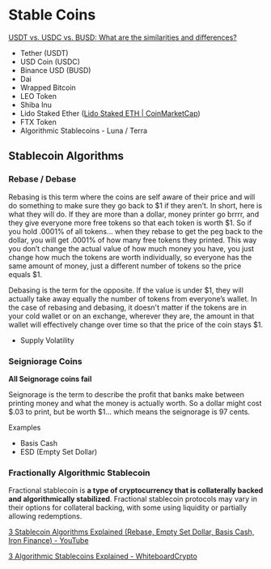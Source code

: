# Stable Coins

[USDT vs. USDC vs. BUSD: What are the similarities and differences?](https://cointelegraph.com/learn/usdt-vs-usdc-vs-busd-what-are-the-similarities-and-differences)

- Tether (USDT)
- USD Coin (USDC)
- Binance USD (BUSD)
- Dai
- Wrapped Bitcoin
- LEO Token
- Shiba Inu
- Lido Staked Ether ([Lido Staked ETH | CoinMarketCap](https://coinmarketcap.com/currencies/steth/))
- FTX Token
- Algorithmic Stablecoins - Luna / Terra

## Stablecoin Algorithms

### Rebase / Debase

Rebasing is this term where the coins are self aware of their price and will do something to make sure they go back to $1 if they aren’t. In short, here is what they will do. If they are more than a dollar, money printer go brrrr, and they give everyone more free tokens so that each token is worth $1. So if you hold .0001% of all tokens… when they rebase to get the peg back to the dollar, you will get .0001% of how many free tokens they printed. This way you don’t change the actual value of how much money you have, you just change how much the tokens are worth individually, so everyone has the same amount of money, just a different number of tokens so the price equals $1.

Debasing is the term for the opposite. If the value is under $1, they will actually take away equally the number of tokens from everyone’s wallet. In the case of rebasing and debasing, it doesn't matter if the tokens are in your cold wallet or on an exchange, wherever they are, the amount in that wallet will effectively change over time so that the price of the coin stays $1.

- Supply Volatility

### Seigniorage Coins

**All Seignorage coins fail**

Seignorage is the term to describe the profit that banks make between printing money and what the money is actually worth. So a dollar might cost $.03 to print, but be worth $1… which means the seignorage is 97 cents.

Examples
- Basis Cash
- ESD (Empty Set Dollar)

### Fractionally Algorithmic Stablecoin

Fractional stablecoin is **a type of cryptocurrency that is collaterally backed and algorithmically stabilized**. Fractional stablecoin protocols may vary in their options for collateral backing, with some using liquidity or partially allowing redemptions.

[3 Stablecoin Algorithms Explained (Rebase, Empty Set Dollar, Basis Cash, Iron Finance) - YouTube](https://www.youtube.com/watch?v=S7-rfvpEpJs)

[3 Algorithmic Stablecoins Explained - WhiteboardCrypto](https://whiteboardcrypto.com/algorithmic-stablecoins-explained/)
